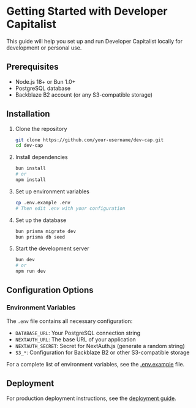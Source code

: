 # Getting Started with Developer Capitalist

This guide will help you set up and run Developer Capitalist locally for development or personal use.

## Prerequisites

- Node.js 18+ or Bun 1.0+
- PostgreSQL database
- Backblaze B2 account (or any S3-compatible storage)

## Installation

1. Clone the repository
   ```bash
   git clone https://github.com/your-username/dev-cap.git
   cd dev-cap
   ```

2. Install dependencies
   ```bash
   bun install
   # or
   npm install
   ```

3. Set up environment variables
   ```bash
   cp .env.example .env
   # Then edit .env with your configuration
   ```

4. Set up the database
   ```bash
   bun prisma migrate dev
   bun prisma db seed
   ```

5. Start the development server
   ```bash
   bun dev
   # or
   npm run dev
   ```

## Configuration Options

### Environment Variables

The `.env` file contains all necessary configuration:

- `DATABASE_URL`: Your PostgreSQL connection string
- `NEXTAUTH_URL`: The base URL of your application
- `NEXTAUTH_SECRET`: Secret for NextAuth.js (generate a random string)
- `S3_*`: Configuration for Backblaze B2 or other S3-compatible storage

For a complete list of environment variables, see the [.env.example](../.env.example) file.

## Deployment

For production deployment instructions, see the [deployment guide](./deployment.md).
